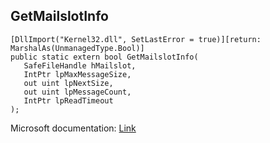 ## GetMailslotInfo

```
[DllImport("Kernel32.dll", SetLastError = true)][return: MarshalAs(UnmanagedType.Bool)]
public static extern bool GetMailslotInfo(
   SafeFileHandle hMailslot,
   IntPtr lpMaxMessageSize,
   out uint lpNextSize,
   out uint lpMessageCount,
   IntPtr lpReadTimeout
);
```

Microsoft documentation: [Link](https://learn.microsoft.com/en-us/windows/win32/api/winbase/nf-winbase-getmailslotinfo)

